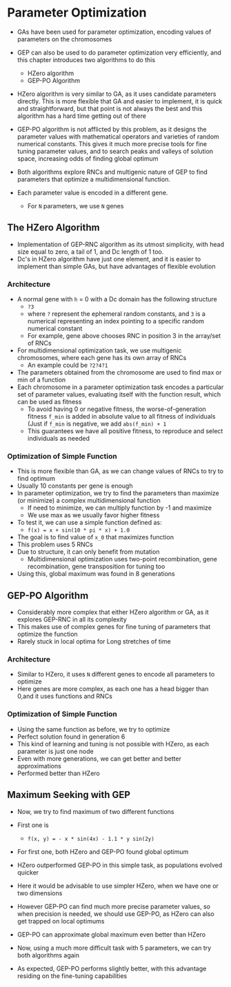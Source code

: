 # Parameter Optimization

- GAs have been used for parameter optimization, encoding values of parameters on the chromosomes 
- GEP can also be used to do parameter optimization very efficiently, and this chapter introduces two algorithms to do this
    - HZero algorithm
    - GEP-PO Algorithm

- HZero algorithm is very similar to GA, as it uses candidate parameters directly. This is more flexible that GA and easier to implement, it is quick and straightforward, but that point is not always the best and this algorithm has a hard time getting out of there 
- GEP-PO algorithm is not afflicted by this problem, as it designs the parameter values with mathematical operators and varieties of random numerical constants. This gives it much more precise tools for fine tuning parameter values, and to search peaks and valleys of solution space, increasing odds of finding global optimum 
-  Both algorithms explore RNCs and multigenic nature of GEP to find parameters that optimize a multidimensional function. 
- Each parameter value is encoded in a different gene. 
    - For `N` parameters, we use `N` genes 

## The HZero Algorithm 

- Implementation of GEP-RNC algorithm as its utmost simplicity, with head size equal to zero, a tail of 1, and Dc length of 1 too. 
- Dc's in HZero algorithm have just one element, and it is easier to implement than simple GAs, but have advantages of flexible evolution 

### Architecture 

- A normal gene with `h` = 0 with a Dc domain has the following structure
    - `?3`
    - where `?` represent the ephemeral random constants, and `3` is a numerical representing an index pointing to a specific random numerical constant 
    - For example, gene above chooses RNC in position 3 in the array/set of RNCs
- For multidimensional optimization task, we use multigenic chromosomes, where each gene has its own array of RNCs
    - An example could be `?2?4?1`
- The parameters obtained from the chromosome are used to find max or min of a function 
- Each chromosome in a parameter optimization task encodes a particular set of parameter values, evaluating itself with the function result, which can be used as fitness 
    - To avoid having 0 or negative fitness, the worse-of-generation fitness `f_min` is added in absolute value to all fitness of individuals (Just if `f_min` is negative, we add `abs(f_min) + 1` 
    - This guarantees we have all positive fitness, to reproduce and select individuals as needed 

### Optimization of Simple Function 

- This is more flexible than GA, as we can change values of RNCs to try to find optimum
- Usually 10 constants per gene is enough
- In parameter optimization, we try to find the parameters than maximize (or minimize) a complex multidimensional function 
    - If need to minimize, we can multiply function by -1 and maximize
    - We use max as we usually favor higher fitness
- To test it, we can use a simple function defined as:
    - `f(x) = x + sin(10 * pi * x) + 1.0`
- The goal is to find value of `x_0` that maximizes function  
- This problem uses 5 RNCs
- Due to structure, it can only benefit from mutation 
    - Multidimensional optimization uses two-point recombination, gene recombination, gene transposition for tuning too
- Using this, global maximum was found in 8 generations

## GEP-PO Algorithm 

- Considerably more complex that either HZero algorithm or GA, as it explores GEP-RNC in all its complexity
- This makes use of complex genes for fine tuning of parameters that optimize the function 
- Rarely stuck in local optima for Long stretches of time 

### Architecture

- Similar to HZero, it uses `N` different genes to encode all parameters to optimize
- Here genes are more complex, as each one has a head bigger than 0,and it uses functions and RNCs

### Optimization of Simple Function

- Using the same function as before, we try to optimize 
- Perfect solution found in generation 6
- This kind of learning and tuning is not possible with HZero, as each parameter is just one node 
- Even with more generations, we can get better and better approximations 
- Performed better than HZero

## Maximum Seeking with GEP

- Now, we try to find maximum of two different functions
- First one is 
    - `f(x, y) = - x * sin(4x) - 1.1 * y sin(2y)`
- For first one, both HZero and GEP-PO found global optimum 
- HZero outperformed GEP-PO in this simple task, as populations evolved quicker
- Here it would be advisable to use simpler HZero, when we have one or two dimensions 
- However GEP-PO can find much more precise parameter values, so when precision is needed, we should use GEP-PO, as HZero can also get trapped on local optimums 
- GEP-PO can approximate global maximum even better than HZero 

- Now, using a much more difficult task with 5 parameters, we can try both algorithms again 
- As expected, GEP-PO performs slightly better, with this advantage residing on the fine-tuning capabilities  
